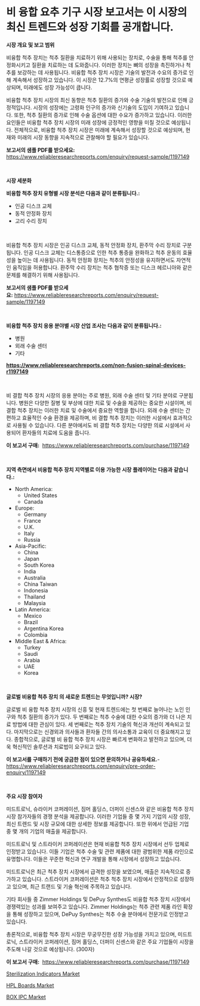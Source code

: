 <p><h1>비 융합 요추 기구 시장 보고서는 이 시장의 최신 트렌드와 성장 기회를 공개합니다.</h1></p><p><strong>시장 개요 및 보고 범위</strong></p>
<p><p>비융합 척추 장치는 척추 질환을 치료하기 위해 사용되는 장치로, 수술을 통해 척추를 안정화시키고 질환을 치료하는 데 도와줍니다. 이러한 장치는 뼈의 성장을 촉진하거나 척추를 보강하는 데 사용됩니다. 비융합 척추 장치 시장은 기술의 발전과 수요의 증가로 인해 계속해서 성장하고 있습니다. 이 시장은 12.7%의 연평균 성장률로 성장할 것으로 예상되며, 미래에도 성장 가능성이 큽니다.</p><p>비융합 척추 장치 시장의 최신 동향은 척추 질환의 증가와 수술 기술의 발전으로 인해 긍정적입니다. 시장의 성장에는 고령화 인구의 증가와 신기술의 도입이 기여하고 있습니다. 또한, 척추 질환의 증가로 인해 수술 옵션에 대한 수요가 증가하고 있습니다. 이러한 요인들은 비융합 척추 장치 시장의 미래 성장에 긍정적인 영향을 미칠 것으로 예상됩니다. 전체적으로, 비융합 척추 장치 시장은 미래에 계속해서 성장할 것으로 예상되며, 현재와 미래의 시장 동향을 지속적으로 관찰해야 할 필요가 있습니다.</p></p>
<p><strong>보고서의 샘플 PDF를 받으세요:</strong> <a href="https://www.reliableresearchreports.com/enquiry/request-sample/1197149">https://www.reliableresearchreports.com/enquiry/request-sample/1197149</a></p>
<p>&nbsp;</p>
<p><strong>시장 세분화</strong></p>
<p><strong>비융합 척추 장치 유형별 시장 분석은 다음과 같이 분류됩니다.:</strong></p>
<p><ul><li>인공 디스크 교체</li><li>동적 안정화 장치</li><li>고리 수리 장치</li></ul></p>
<p>&nbsp;</p>
<p><p>비융합 척추 장치 시장은 인공 디스크 교체, 동적 안정화 장치, 환주막 수리 장치로 구분됩니다. 인공 디스크 교체는 디스통증으로 인한 척추 통증을 완화하고 척추 운동의 효율성을 높이는 데 사용됩니다. 동적 안정화 장치는 척추의 안정성을 유지하면서도 자연적인 움직임을 허용합니다. 환주막 수리 장치는 척추 협착증 또는 디스크 헤르니아와 같은 문제를 해결하기 위해 사용됩니다.</p></p>
<p><strong>보고서의 샘플 PDF를 받으세요:</strong>&nbsp;<a href="https://www.reliableresearchreports.com/enquiry/request-sample/1197149">https://www.reliableresearchreports.com/enquiry/request-sample/1197149</a></p>
<p>&nbsp;</p>
<p><strong> 비융합 척추 장치 응용 분야별 시장 산업 조사는 다음과 같이 분류됩니다.:</strong></p>
<p><ul><li>병원</li><li>외래 수술 센터</li><li>기타</li></ul></p>
<p><strong><a href="https://www.reliableresearchreports.com/non-fusion-spinal-devices-r1197149">https://www.reliableresearchreports.com/non-fusion-spinal-devices-r1197149</a></strong></p>
<p>&nbsp;</p>
<p><p>비 결합 척추 장치 시장의 응용 분야는 주로 병원, 외래 수술 센터 및 기타 분야로 구분됩니다. 병원은 다양한 질병 및 부상에 대한 치료 및 수술을 제공하는 중요한 시설이며, 비 결합 척추 장치는 이러한 치료 및 수술에서 중요한 역할을 합니다. 외래 수술 센터는 간편하고 효율적인 수술 환경을 제공하며, 비 결합 척추 장치는 이러한 시설에서 효과적으로 사용될 수 있습니다. 다른 분야에서도 비 결합 척추 장치는 다양한 의료 시설에서 사용되어 환자들의 치료에 도움을 줍니다.</p></p>
<p><strong>이 보고서 구매:</strong>&nbsp; <a href="https://www.reliableresearchreports.com/purchase/1197149">https://www.reliableresearchreports.com/purchase/1197149</a></p>
<p>&nbsp;</p>
<p><strong>지역 측면에서 비융합 척추 장치 지역별로 이용 가능한 시장 플레이어는 다음과 같습니다.:</strong></p>
<p><ul>
    <li>
        North America:
        <ul>
            <li>United States</li>
            <li>Canada</li>
        </ul>
    </li>
    <li>
        Europe:
        <ul>
            <li>Germany</li>
            <li>France</li>
            <li>U.K.</li>
            <li>Italy</li>
            <li>Russia</li>
        </ul>
    </li>
    <li>
        Asia-Pacific:
        <ul>
            <li>China</li>
            <li>Japan</li>
            <li>South Korea</li>
            <li>India</li>
            <li>Australia</li>
            <li>China Taiwan</li>
            <li>Indonesia</li>
            <li>Thailand</li>
            <li>Malaysia</li>
        </ul>
    </li>
    <li>
        Latin America:
        <ul>
            <li>Mexico</li>
            <li>Brazil</li>
            <li>Argentina Korea</li>
            <li>Colombia</li>
        </ul>
    </li>
    <li>
        Middle East & Africa:
        <ul>
            <li>Turkey</li>
            <li>Saudi</li>
            <li>Arabia</li>
            <li>UAE</li>
            <li>Korea</li>
        </ul>
    </li>
    </ul></p>
<p>&nbsp;</p>
<p><strong>글로벌 비융합 척추 장치 의 새로운 트렌드는 무엇입니까? 시장?</strong></p>
<p><p>글로벌 비 융합 척추 장치 시장의 신흥 및 현재 트렌드에는 첫 번째로 늘어나는 노인 인구와 척추 질환의 증가가 있다. 두 번째로는 척추 수술에 대한 수요의 증가와 더 나은 치료 방법에 대한 관심이 있다. 세 번째로는 척추 장치 기술의 혁신과 개선이 계속되고 있다. 마지막으로는 신경외과 의사들과 환자들 간의 의사소통과 교육이 더 중요해지고 있다. 종합적으로, 글로벌 비 융합 척추 장치 시장은 빠르게 변화하고 발전하고 있으며, 더욱 혁신적인 솔루션과 치료법이 요구되고 있다.</p></p>
<p><strong>이 보고서를 구매하기 전에 궁금한 점이 있으면 문의하거나 공유하세요.</strong>- <a href="https://www.reliableresearchreports.com/enquiry/pre-order-enquiry/1197149">https://www.reliableresearchreports.com/enquiry/pre-order-enquiry/1197149</a></p>
<p>&nbsp;</p>
<p><strong>주요 시장 참여자</strong></p>
<p><p>미드트로닉, 슈라이커 코퍼레이션, 짐머 홀딩스, 더퍼이 신센스와 같은 비융합 척추 장치 시장 참가자들의 경쟁 분석을 제공합니다. 이러한 기업들 중 몇 가지 기업의 시장 성장, 최신 트렌드 및 시장 규모에 대한 상세한 정보를 제공합니다. 또한 위에서 언급된 기업 중 몇 개의 기업의 매출을 제공합니다. </p><p>미드트로닉 및 스트라이커 코퍼레이션은 현재 비융합 척추 장치 시장에서 선두 업체로 인정받고 있습니다. 이들 기업은 척추 수술 및 관련 제품에 대한 광범위한 제품 라인으로 유명합니다. 이들은 꾸준한 혁신과 연구 개발을 통해 시장에서 성장하고 있습니다. </p><p>미드트로닉은 최근 척추 장치 시장에서 급격한 성장을 보였으며, 매출은 지속적으로 증가하고 있습니다. 스트라이커 코퍼레이션은 척추 척추 장치 시장에서 안정적으로 성장하고 있으며, 최근 트랜드 및 기술 혁신에 주목하고 있습니다.</p><p>기타 회사들 중 Zimmer Holdings 및 DePuy Synthes도 비융합 척추 장치 시장에서 경쟁력있는 성과를 보여주고 있습니다. Zimmer Holdings는 척추 관련 제품 라인 확장을 통해 성장하고 있으며, DePuy Synthes는 척추 수술 분야에서 전문가로 인정받고 있습니다.</p><p>총론적으로, 비융합 척추 장치 시장은 무궁무진한 성장 가능성을 가지고 있으며, 미드트로닉, 스트라이커 코퍼레이션, 짐머 홀딩스, 더퍼이 신센스와 같은 주요 기업들이 시장을 주도해 나갈 것으로 예상됩니다. (300자)</p></p>
<p><strong>이 보고서 구매:</strong>&nbsp;&nbsp;<a href="https://www.reliableresearchreports.com/purchase/1197149">https://www.reliableresearchreports.com/purchase/1197149</a></p>
<p><p><a href="https://www.linkedin.com/pulse/decoding-sterilization-indicators-market-deep-dive-latest-trends-s7b7f?trackingId=Wf5hGwMbeKaWm6VzwqGPQw%3D%3D">Sterilization Indicators Market</a></p><p><a href="https://www.linkedin.com/pulse/hpl-boards-market-offers-provide-insightful-data-time-period-noz2e?trackingId=bPZSaPI3%2FmkQXw9ESgiDQA%3D%3D">HPL Boards Market</a></p><p><a href="https://www.linkedin.com/pulse/box-ipc-market-insights-players-forecast-till-2031-researchblend-5rcze?trackingId=Of1W9An7OndAFXXZ%2BiksSw%3D%3D">BOX IPC Market</a></p></p>